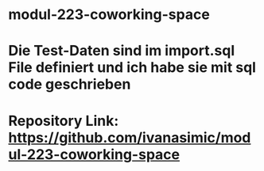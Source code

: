 # modul-223-coworking-space

# Die Test-Daten sind im import.sql File definiert und ich habe sie mit sql code geschrieben

# Repository Link: https://github.com/ivanasimic/modul-223-coworking-space

